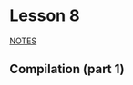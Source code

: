 # Lesson 8
[NOTES](http://rpucella.net/courses/pl-fa16/lect-08-compiling.pdf)

## Compilation (part 1)